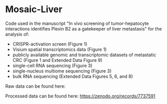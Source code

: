 # Mosaic-Liver

Code used in the manuscript "​​​​In vivo screening of tumor-hepatocyte interactions identifies Plexin B2 as a gatekeeper of liver metastasis" for the analysis of:

- CRISPR-activation screen (Figure 1)
- Visium spatial transcriptomics data (Figure 1)
- publicly available genomic and transcriptomic datasets of metastatic CRC (Figure 1 and Extended Data Figure 9) 
- single-cell RNA sequencing (Figure 3)
- single-nucleus multiome sequencing (Figure 3)
- bulk RNA sequencing (Extended Data Figures 5, 6, and 8)

Raw data can be found here:

Processed data can be found here: https://zenodo.org/records/7737591 

